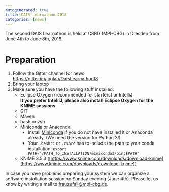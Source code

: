 ```yaml
---
autogenerated: true
title: DAIS Learnathon 2018
categories: [news]
---
```


The second DAIS Learnathon is held at CSBD (MPI-CBG) in Dresden from June 4th to June 8th, 2018.

# Preparation

1.  Follow the Gitter channel for news: https://gitter.im/juglab/DaisLearnathon18
2.  Bring your laptop
3.  Make sure you have the following stuff installed:
    -   Eclipse Oxygen (recommended for starters) or IntelliJ  
        <b>If you prefer IntelliJ, please also install Eclipse Oxygen for the KNIME sessions.</b>
    -   GIT
    -   Maven
    -   bash or zsh
    -   Miniconda or Anaconda
        -   Install [Miniconda](https://conda.io/miniconda.html) if you do not have installed it or Anaconda already. (We need the version for Python 3!)
        -   Your `.bashrc` or `.zshrc` has to include the path to your conda installation: `export PATH="/PATH_TO_INSTALLATION/miniconda3/bin:$PATH"`
    -   KNIME 3.5.3 ([https://www.knime.com/downloads/download-knime](https://www.knime.com/downloads/download-knime))

In case you have problems preparing your system we can organize a software installation session on Sunday evening (June 4th). Please let us know by writing a mail to <frauzufall@mpi-cbg.de>.
